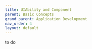 ```yaml
---
title: UIAbility and Component
parent: Basic Concepts
grand_parent: Application Development
nav_order: 4
layout: default
---
```


to do